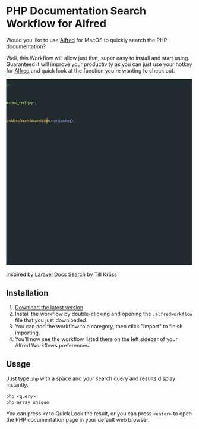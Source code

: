 # PHP Documentation Search Workflow for Alfred

Would you like to use [Alfred](https://www.alfredapp.com/) for MacOS to quickly search the PHP documentation?

Well, this Workflow will allow just that, super easy to install and start using. Guaranteed it will improve
your productivity as you can just use your hotkey for [Alfred](https://www.alfredapp.com/) and quick look at the function you're wanting to check out.

![Screenshot](workflow-action.gif)

Inspired by [Laravel Docs Search](https://github.com/tillkruss/alfred-laravel-docs) by Till Krüss

## Installation

1. [Download the latest version](https://github.com/billrobclark/alfred-phpdoc-search/releases/download/v1.0.1/PHP.Docs.alfredworkflow)
2. Install the workflow by double-clicking and opening the `.alfredworkflow` file that you just downloaded.
3. You can add the workflow to a category, then click "Import" to finish importing.
4. You'll now see the workflow listed there on the left sidebar of your Alfred Workflows preferences.

## Usage

Just type `php` with a space and your search query and results display instantly.

```
php <query>
php array_unique
```

You can press `⌘Y` to Quick Look the result, or you can press `<enter>` to open the
PHP documentation page in your default web browser.